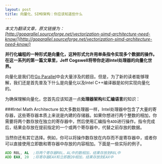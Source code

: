 ```yaml
---
layout: post
title: 向量化、SIMD架构：你应该知道些什么
---
```

*本文为翻译文章，原文链接为：[http://goparallel.sourceforge.net/vectorization-simd-architecture-need-know/](http://goparallel.sourceforge.net/vectorization-simd-architecture-need-know/)*

**并行化编程的一种形式是向量化，这种形式允许用单条指令实现多个数据的操作。在这一系列的第一篇文章里，Jeff Cogswell将带你走进Intel处理器的向量化世界。**

向量化是我们在[Go Parallel](http://goparallel.sourceforge.net/)中会大量涉及的题目。但是，为了新的读者能够理解，我们还是首先普及下什么是向量化以及Intel C++编译器是如何实现向量化的。

为确保理解向量化，您首先应该知道一点**处理器架构**和**汇编语言**的知识：

###Intel Math Architecture
如大多数处理器一样，Intel处理器中包含了大量的寄存器，这些寄存器本质上来说是内建的存储器。如果你想进行两个整数的相加，你需要将两个数存放在独立的寄存器中，然后使用汇编指令`ADD`进行操作。指令完成后，结果会存放在提前指定的一个或两个寄存器中，代替之前存放的数据。

当然你还有其它选择。例如，你可以将操作数存放在内存而不是寄存器中，或者你可以直接使用立即数和寄存器中存放的内容相加。下面是一些实际的例子。

```asm
ADD R8L, AL  ;将两个寄存器R8L、AL中的数相加，结果存放到R8L中
ADD EAX, 20  ;将寄存器EAX和立即数20相加，结果存放到EAX中
```
